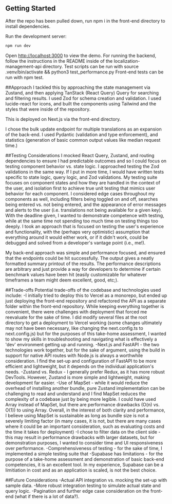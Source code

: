 ## Getting Started

After the repo has been pulled down, run npm i in the front-end directory to install dependencies.

Run the development server:

```bash
npm run dev
```

Open [http://localhost:3000](http://localhost:3000) to view the demo. For running the backend, follow the instructions in the README inside of the localization-management-api directory. Test scripts can be run with source .venv/bin/activate && python3 test_performance.py Front-end tests can be run with npm test.

##Approach
I tackled this by approaching the state management via Zustand, and then applying TanStack (React Query) Query for searching and filtering results. I used Zod for schema creation and validation. I used lucide-react for icons, and built the components using Tailwind and the styles that were inside of the repository. 

This is deployed on Next.js via the front-end directory. 

I chose the bulk update endpoint for multiple translations as an expansion of the back-end. I used Pydantic (validation and type enforcement), and statistics (generation of basic common output values like median request time.)

##Testing Considerations
I mocked React Query, Zustand, and routing dependencies to ensure I had predictable outcomes and so I could focus on testing component behavior vs. state logic. I approached testing the Zod validations in the same way. If I put in more time, I would have written tests specific to state logic, query logic, and Zod validations. My testing suite focuses on component states and how they are handled in the context of the user, and isolation first to achieve true unit testing that mimics user behavior for each component. I considered edge cases throughout my components as well, including filters being toggled on and off, searches being entered vs. not being entered, and the appearance of error messages and alerts to the user (i.e. translations not being available for a given key). With the deadline given, I wanted to demonstrate competence with testing, while at the same time not spending too much time on testing things too deeply. I took an approach that is focused on testing the user's experience and functionality, with the (perhaps very optimistic) assumption that everything around it would either work, or if it didn't work, could be debugged and solved from a developer's vantage point (i.e., me!).

My back-end approach was simple and performance focused, and ensured that the endpoints could be hit successfully. The output gives a neatly formatted summary printout of the results. The performance descriptions are arbitrary and just provide a way for developers to determine if certain benchmark values have been hit (easily customizable for whatever timeframes a team might deem excellent, good, etc;).

##Trade-offs
Potential trade-offs of the codebase and technologies used include:
-I initially tried to deploy this to Vercel as a monorepo, but ended up just deploying the front-end repository and refactored the API as a separate folder within the front-end repository. While keeping everything together is convenient, there were challenges with deployment that forced me reevaluate for the sake of time. I did modify several files at the root directory to get a deployment to Vercel working (some changes ultimately may not have been necessary, like changing the next.config.ts to next.config.js) but for the purposes of this take-home assessment, I wanted to show my skills in troubleshooting and navigating what is effectively a 'dev' environment getting up and running.
-Next.js and FastAPI - the two technologies work together, but for the sake of argument, using the build in support for native API routes with Node.js is always a worthwhile consideration. I find the set-up and configuration of FastAPI to be more efficient and lightweight, but it depends on the individual application's needs. 
-Zustand vs. Redux - I generally prefer Redux, as it has more robust DevTools. However, Zustand is more simple and lightweight, making development far easier.
-Use of MapSet - while it would reduce the overhead of installing another bundle, pure Zustand implementation can be challenging to read and understand and I find MapSet reduces the complexity of a codebase just by being more legible. I could have used Array instead of MapSet, but there are performance drawbacks (O(n) vs. O(1)) to using Array. Overall, in the interest of both clarity and performance, I believe using MapSet is sustainable as long as bundle size is not a severely limiting factor (in many cases, it is not, but there are many cases where it could be an important consideration, such as evaluating costs and the time it takes for deployment)
-I chose to filter data on the client side - this may result in performance drawbacks with larger datasets, but for demonstration purposes, I wanted to consider time and UI responsiveness over performance. 
-Comprehensiveness of testing - for the sake of time, I implemented a simple testing suite that 
-Supabase has limitations - for the purpose of a take-home assessment and demonstration of basic back-end competencies, it is an excellent tool. In my experience, Supabase can be a limitiation in cost and as an application is scaled, is not the best choice. 

##Future Considerations
-Actual API integration vs. mocking the set-up with sample data.
-More robust integration testing to simulate actual state and query logic.
-Pagination and further edge case consideration on the front-end (what if there is a lot of data?).


